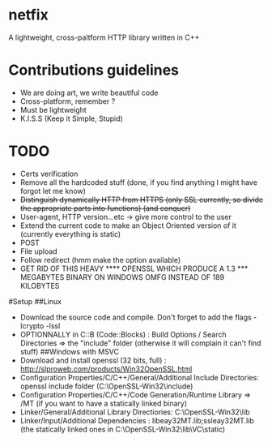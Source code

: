 # netfix

A lightweight, cross-paltform HTTP library written in C++

# Contributions guidelines
* We are doing art, we write beautiful code
* Cross-platform, remember ?
* Must be lightweight
* K.I.S.S (Keep it Simple, Stupid)

# TODO
* Certs verification
* Remove all the hardcoded stuff (done, if you find anything I might have forgot let me know)
* ~~Distinguish dynamically HTTP from HTTPS (only SSL currently, so divide the appropriate parts into functions) (and conquer)~~
* User-agent, HTTP version...etc -> give more control to the user
* Extend the current code to make an Object Oriented version of it (currently everything is static)
* POST
* File upload
* Follow redirect (hmm make the option available)
* GET RID OF THIS HEAVY **** OPENSSL WHICH PRODUCE A 1.3 *** MEGABYTES BINARY ON WINDOWS OMFG INSTEAD OF 189 KILOBYTES

#Setup
##Linux 
* Download the source code and compile. Don't forget to add the flags -lcrypto -lssl
* OPTIONNALLY in C::B (Code::Blocks) : Build Options / Search Directories => the "include" folder (otherwise it will complain it can't find stuff)
##Windows with MSVC
* Download and install openssl (32 bits, full) : http://slproweb.com/products/Win32OpenSSL.html
* Configuration Properties/C/C++/General/Additional Include Directories: openssl include folder (C:\OpenSSL-Win32\include)
* Configuration Properties/C/C++/Code Generation/Runtime Library => /MT (if you want to have a statically linked binary)
* Linker/General/Additional Library Directiories: C:\OpenSSL-Win32\lib
* Linker/Input/Additional Dependencies : libeay32MT.lib;ssleay32MT.lib (the statically linked ones in C:\OpenSSL-Win32\lib\VC\static)
